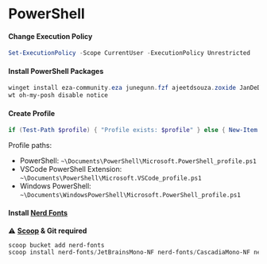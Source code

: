 # PowerShell

#### Change Execution Policy

```powershell
Set-ExecutionPolicy -Scope CurrentUser -ExecutionPolicy Unrestricted
```

#### Install PowerShell Packages

```powershell
winget install eza-community.eza junegunn.fzf ajeetdsouza.zoxide JanDeDobbeleer.OhMyPosh Microsoft.PowerShell --source winget --accept-package-agreements --accept-source-agreements
wt oh-my-posh disable notice
```

#### Create Profile

```powershell
if (Test-Path $profile) { "Profile exists: $profile" } else { New-Item $profile -ItemType File -Force | Out-Null; "Created: $profile" }
```
Profile paths:
- PowerShell: ``~\Documents\PowerShell\Microsoft.PowerShell_profile.ps1``
- VSCode PowerShell Extension: ``~\Documents\PowerShell\Microsoft.VSCode_profile.ps1``
- Windows PowerShell: ``~\Documents\WindowsPowerShell\Microsoft.PowerShell_profile.ps1``

#### Install [Nerd Fonts](https://www.nerdfonts.com/)
⚠️ **[Scoop](https://github.com/fahim-ahmed05/dotfiles/blob/main/docs/windows.md#install-scoop) & Git required**
```powershell
scoop bucket add nerd-fonts
scoop install nerd-fonts/JetBrainsMono-NF nerd-fonts/CascadiaMono-NF nerd-fonts/UbuntuMono-NF
```

